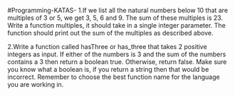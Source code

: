 #Programming-KATAS-
1.If we list all the natural numbers below 10 that are multiples of 3 or 5, we get 3, 5, 6 and 9. The sum of these multiples is 23. Write a function multiples, it should take in a single integer parameter. The function should print out the sum of the multiples as described above.

2.Write a function called hasThree or has_three that takes 2 positive integers as input. If either of the numbers is 3 and the sum of the numbers contains a 3 then return a boolean true. Otherwise, return false. Make sure you know what a boolean is, if you return a string then that would be incorrect. Remember to choose the best function name for the language you are working in.
